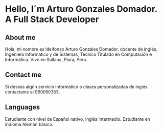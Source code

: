 # Hello, I´m Arturo Gonzales Domador. A Full Stack Developer
## About me

Hola, mi nombre es Idelfonso Arturo Gonzales Domador, docente de inglés, Ingeniero Informático y de Sistemas, Técnico Titulado en Computación e Informática. Vivo en Sullana, Piura, Peru.

## Contact me

Si deseas algún servicio informático o clases personalizadas de inglés contactame al 960050353.

## Languages
Estudiante con nivel de Español nativo, Inglés Intermedio.
Estudiante en indioma Alemán básico.

